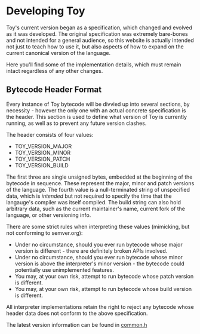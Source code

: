 # Developing Toy

Toy's current version began as a specification, which changed and evolved as it was developed. The original specification was extremely bare-bones and not intended for a general audience, so this website is actually intended not just to teach how to use it, but also aspects of how to expand on the current canonical version of the language.

Here you'll find some of the implementation details, which must remain intact regardless of any other changes.

## Bytecode Header Format

Every instance of Toy bytecode will be divvied up into several sections, by necessity - however the only one with an actual concrete specification is the header. This section is used to define what version of Toy is currently running, as well as to prevent any future version clashes.

The header consists of four values:

* TOY_VERSION_MAJOR
* TOY_VERSION_MINOR
* TOY_VERSION_PATCH
* TOY_VERSION_BUILD

The first three are single unsigned bytes, embedded at the beginning of the bytecode in sequence. These represent the major, minor and patch versions of the language. The fourth value is a null-terminated string of unspecified data, which is *intended* but not required to specify the time that the langauge's compiler was itself compiled. The build string can also hold arbitrary data, such as the current maintainer's name, current fork of the language, or other versioning info.

There are some strict rules when interpreting these values (mimicking, but not conforming to semver.org):

* Under no circumstance, should you ever run bytecode whose major version is different - there are definitely broken APIs involved.
* Under no circumstance, should you ever run bytecode whose minor version is above the interpreter's minor version - the bytecode could potentially use unimplemented features.
* You may, at your own risk, attempt to run bytecode whose patch version is different.
* You may, at your own risk, attempt to run bytecode whose build version is different.

All interpreter implementations retain the right to reject any bytecode whose header data does not conform to the above specification.

The latest version information can be found in [common.h](https://github.com/Ratstail91/Toy/blob/0.6.0/source/common.h#L7-L10)
